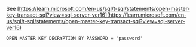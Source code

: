 See [https://learn.microsoft.com/en-us/sql/t-sql/statements/open-master-key-transact-sql?view=sql-server-ver16](https://learn.microsoft.com/en-us/sql/t-sql/statements/open-master-key-transact-sql?view=sql-server-ver16)
```
OPEN MASTER KEY DECRYPTION BY PASSWORD = 'password'
```
